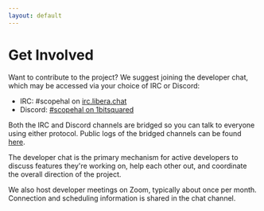 ```yaml
---
layout: default
---
```


# Get Involved

Want to contribute to the project? We suggest joining the developer chat, which may be accessed via your choice of IRC or Discord:

* IRC: \#scopehal on [irc.libera.chat](ircs://irc.libera.chat:6697/scopehal)
* Discord: [\#scopehal on 1bitsquared](https://discord.gg/URuN2BuGwG)

Both the IRC and Discord channels are bridged so you can talk to everyone using either protocol.
Public logs of the bridged channels can be found [here](https://libera.irclog.whitequark.org/scopehal/).

The developer chat is the primary mechanism for active developers to discuss features they're working on, help each other out, and coordinate the overall direction of the project.

We also host developer meetings on Zoom, typically about once per month. Connection and scheduling information is shared in the chat channel.
